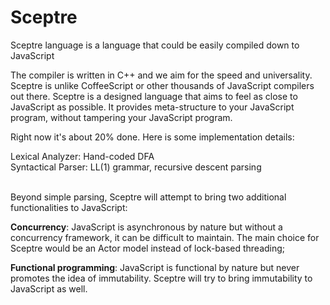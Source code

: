 Sceptre
=======

Sceptre language is a language that could be easily compiled down to JavaScript

The compiler is written in C++ and we aim for the speed and universality. Sceptre is unlike CoffeeScript or other thousands of JavaScript compilers out there. Sceptre is a designed language that aims to feel as close to JavaScript as possible. It provides meta-structure to your JavaScript program, without tampering your JavaScript program.

Right now it's about 20% done. Here is some implementation details:

Lexical Analyzer: Hand-coded DFA
<br>
Syntactical Parser: LL(1) grammar, recursive descent parsing

<br>
Beyond simple parsing, Sceptre will attempt to bring two additional functionalities to JavaScript: 

<b>Concurrency</b>: JavaScript is asynchronous by nature but without a concurrency framework, it can be difficult to maintain. The main choice for Sceptre would be an Actor model instead of lock-based threading; 
<br>

<b>Functional programming</b>: JavaScript is functional by nature but never promotes the idea of immutability. Sceptre will try to bring immutability to JavaScript as well.
